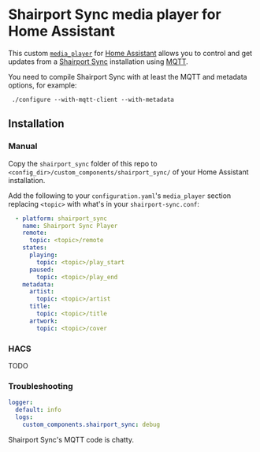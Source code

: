 # Shairport Sync media player for Home Assistant

This custom [`media_player`](https://www.home-assistant.io/integrations/media_player/) for [Home Assistant](https://home-assistant.io/)
allows you to control and get updates from a [Shairport Sync](https://github.com/mikebrady/shairport-sync/)
installation using [MQTT](https://mqtt.org/).

You need to compile Shairport Sync with at least the MQTT and metadata options, for example:
```
 ./configure --with-mqtt-client --with-metadata
```

## Installation

### Manual

Copy the `shairport_sync` folder of this repo to `<config_dir>/custom_components/shairport_sync/` of your Home Assistant installation.

Add the following to your `configuration.yaml`'s `media_player` section replacing `<topic>` with what's in your `shairport-sync.conf`:

```yaml
  - platform: shairport_sync
    name: Shairport Sync Player
    remote:
      topic: <topic>/remote
    states:
      playing:
        topic: <topic>/play_start
      paused:
        topic: <topic>/play_end
    metadata:
      artist:
        topic: <topic>/artist
      title:
        topic: <topic>/title
      artwork:
        topic: <topic>/cover
```

### HACS
TODO

### Troubleshooting
```yaml
logger:
  default: info
  logs:
    custom_components.shairport_sync: debug
```

Shairport Sync's MQTT code is chatty.
